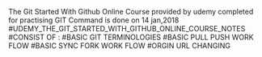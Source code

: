 The Git Started With Github Online Course provided by udemy completed for practising GIT Command is done on 14 jan,2018
#UDEMY_THE_GIT_STARTED_WITH_GITHUB_ONLINE_COURSE_NOTES
#CONSIST OF :
#BASIC GIT TERMINOLOGIES
#BASIC PULL PUSH WORK FLOW
#BASIC SYNC FORK WORK FLOW
#ORGIN URL CHANGING 

